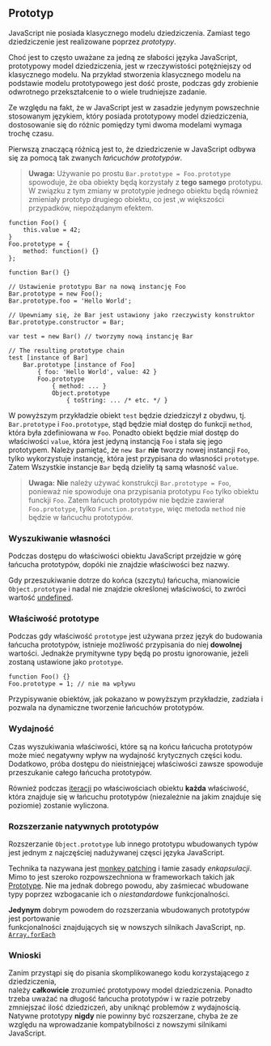 ## Prototyp

JavaScript nie posiada klasycznego modelu dziedziczenia. Zamiast tego 
dziedziczenie jest realizowane poprzez *prototypy*.

Choć jest to często uważane za jedną ze słabości języka JavaScript,
prototypowy model dziedziczenia, jest w rzeczywistości potężniejszy od klasycznego
modelu. Na przykład stworzenia klasycznego modelu na podstawie modelu prototypowego 
jest dość proste, podczas gdy zrobienie odwrotnego przekształcenie to o wiele trudniejsze zadanie.

Ze względu na fakt, że w JavaScript jest w zasadzie jedynym powszechnie stosowanym 
językiem, który posiada prototypowy model dziedziczenia, dostosowanie się do różnic pomiędzy
tymi dwoma modelami wymaga trochę czasu. 

Pierwszą znaczącą różnicą jest to, że dziedziczenie w JavaScript odbywa się za pomocą
tak zwanych *łańcuchów prototypów*.

> **Uwaga:** Używanie po prostu `Bar.prototype = Foo.prototype` spowoduje, że oba obiekty 
> będą korzystały z **tego samego** prototypu. W związku z tym zmiany w prototypie jednego
> obiektu będą również zmieniały prototyp drugiego obiektu, co jest ,w większości przypadków, 
> niepożądanym efektem.

    function Foo() {
        this.value = 42;
    }
    Foo.prototype = {
        method: function() {}
    };

    function Bar() {}

    // Ustawienie prototypu Bar na nową instancję Foo
    Bar.prototype = new Foo();
    Bar.prototype.foo = 'Hello World';

    // Upewniamy się, że Bar jest ustawiony jako rzeczywisty konstruktor
    Bar.prototype.constructor = Bar;

    var test = new Bar() // tworzymy nową instancję Bar

    // The resulting prototype chain
    test [instance of Bar]
        Bar.prototype [instance of Foo] 
            { foo: 'Hello World', value: 42 }
            Foo.prototype
                { method: ... }
                Object.prototype
                    { toString: ... /* etc. */ }

W powyższym przykładzie obiekt `test` będzie dziedziczył z obydwu, tj. 
`Bar.prototype` i `Foo.prototype`, stąd będzie miał dostęp do funkcji `method`,
która była zdefiniowana w `Foo`. Ponadto obiekt będzie miał dostęp do 
właściwości `value`, która jest jedyną instancją `Foo` i stała się jego prototypem.
Należy pamiętać, że `new Bar` **nie** tworzy nowej instancji `Foo`, 
tylko wykorzystuje instancję, która jest przypisana do własności `prototype`. 
Zatem Wszystkie instancje `Bar` będą dzieliły tą samą własność `value`.

> **Uwaga:** **Nie** należy używać konstrukcji `Bar.prototype = Foo`, 
> ponieważ nie spowoduje ona przypisania prototypu `Foo` tylko obiektu 
> funckji `Foo`. Zatem łańcuch prototypów nie będzie zawierał `Foo.prototype`,
> tylko `Function.prototype`, więc metoda `method` nie będzie w łańcuchu prototypów. 

### Wyszukiwanie własności

Podczas dostępu do właściwości obiektu JavaScript przejdzie w górę łańcucha 
prototypów, dopóki nie znajdzie właściwości bez nazwy.

Gdy przeszukiwanie dotrze do końca (szczytu) łańcucha, mianowicie `Object.prototype` 
i nadal nie znajdzie określonej właściwości, to zwróci wartość 
[undefined](#core.undefined).    

### Właściwość prototype

Podczas gdy właściwość `prototype` jest używana przez język do budowania łańcucha 
prototypów, istnieje możliwość przypisania do niej **dowolnej** wartości. Jednakże
prymitywne typy będą po prostu ignorowanie, jeżeli zostaną ustawione jako `prototype`.

    function Foo() {}
    Foo.prototype = 1; // nie ma wpływu

Przypisywanie obiektów, jak pokazano w powyższym przykładzie, zadziała i pozwala 
na dynamiczne tworzenie łańcuchów prototypów.

### Wydajność

Czas wyszukiwania właściwości, które są na końcu łańcucha prototypów może mieć 
negatywny wpływ na wydajność krytycznych części kodu. Dodatkowo, próba dostępu 
do nieistniejącej właściwości zawsze spowoduje przeszukanie całego łańcucha prototypów.

Również podczas [iteracji](#object.forinloop) po właściwościach obiektu
**każda** właściwość, która znajduje się w łańcuchu prototypów (niezależnie 
na jakim znajduje się poziomie) zostanie wyliczona.

### Rozszerzanie natywnych prototypów

Rozszerzanie `Object.prototype` lub innego prototypu wbudowanych typów jest jednym z 
najczęściej nadużywanej częsci języka JavaScript.

Technika ta nazywana jest [monkey patching][1] i łamie zasady *enkapsulacji*.
Mimo to jest szeroko rozpowszechniona w frameworkach takich jak [Prototype][2].
Nie ma jednak dobrego powodu, aby zaśmiecać wbudowane typy poprzez wzbogacanie ich o 
*niestandardowe* funkcjonalności.

**Jedynym** dobrym powodem do rozszerzania wbudowanych prototypów jest portowanie  
funkcjonalności znajdujących się w nowszych silnikach JavaScript, np. [`Array.forEach`][3]

### Wnioski

Zanim przystąpi się do pisania skomplikowanego kodu korzystającego z dziedziczenia,  
należy **całkowicie** zrozumieć prototypowy model dziedziczenia. Ponadto trzeba uważać 
na długość łańcucha prototypów i w razie potrzeby zmniejszać ilość dziedziczeń, 
aby uniknąć problemów z wydajnością. Natywne prototypy **nigdy** nie powinny być 
rozszerzane, chyba że ze względu na wprowadzanie kompatybilności z nowszymi silnikami 
JavaScript.

[1]: http://en.wikipedia.org/wiki/Monkey_patch
[2]: http://prototypejs.org/
[3]: https://developer.mozilla.org/en/JavaScript/Reference/Global_Objects/Array/forEach
